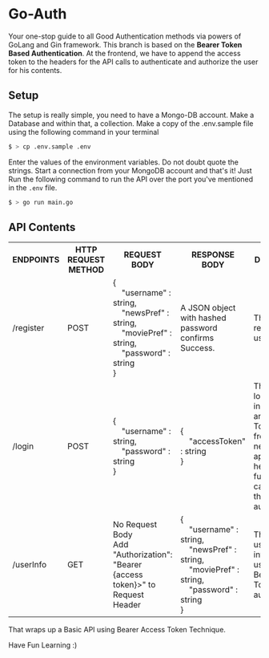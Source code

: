 # Go-Auth
Your one-stop guide to all Good Authentication methods via powers of GoLang and Gin framework. This branch is based on the **Bearer Token Based Authentication**. At the frontend, we have to append the access token to the headers for the API calls to authenticate and authorize the user for his contents.

## Setup
The setup is really simple, you need to have a Mongo-DB account. Make a Database and within that, a collection. Make a copy of the .env.sample file using the following command in your terminal
```bash
$ > cp .env.sample .env
```
Enter the values of the environment variables. Do not doubt quote the strings. Start a connection from your MongoDB account and that's it! Just Run the following command to run the API over the port you've mentioned in the `.env` file.
```bash
$ > go run main.go
```

## API Contents

<table>
  <th>ENDPOINTS</th>
  <th>HTTP REQUEST METHOD</th>
  <th>REQUEST BODY</th>
  <th>RESPONSE BODY</th>
  <th>DESCRIPTION</th>
  <tr>
    <td>/register</td>
    <td>POST</td>
    <td>
      {<br>
  &nbsp;&nbsp;&nbsp;&nbsp;"username" : string, <br>
  &nbsp;&nbsp;&nbsp;&nbsp;"newsPref" : string,<br>
  &nbsp;&nbsp;&nbsp;&nbsp;"moviePref" : string,<br>
  &nbsp;&nbsp;&nbsp;&nbsp;"password" : string<br>
}  
    </td>
    <td> A JSON object <br> with hashed password <br> confirms Success.</td>
    <td> This endpoint registers the user.</td>
  </tr>
  <tr>
    <td>/login</td>
    <td>POST</td>
    <td>
      {<br>
  &nbsp;&nbsp;&nbsp;&nbsp;"username" : string, <br>
  &nbsp;&nbsp;&nbsp;&nbsp;"password" : string <br>
}  
    </td>
    <td>
     {<br>
  &nbsp;&nbsp;&nbsp;&nbsp;"accessToken" : string <br>
}  
    </td>
    <td>This endpoint logins the user in and return an Access Token that the frontend needs to append to the headers of future API calls to access the data authentically.</td>
  </tr>
  <tr>
  <td>/userInfo</td>
  <td>GET</td>
  <td> No Request Body <br> Add "Authorization": "Bearer {access token}>" to Request Header</td>
<td>
      {<br>
  &nbsp;&nbsp;&nbsp;&nbsp;"username" : string, <br>
  &nbsp;&nbsp;&nbsp;&nbsp;"newsPref" : string,<br>
  &nbsp;&nbsp;&nbsp;&nbsp;"moviePref" : string,<br>
  &nbsp;&nbsp;&nbsp;&nbsp;"password" : string<br>
}  
    </td>
<td>This retrieves user information by using the Bearer Access Token for authentication.</td>
  </tr>

  
</table>

That wraps up a Basic API using Bearer Access Token Technique.

Have Fun Learning :)
